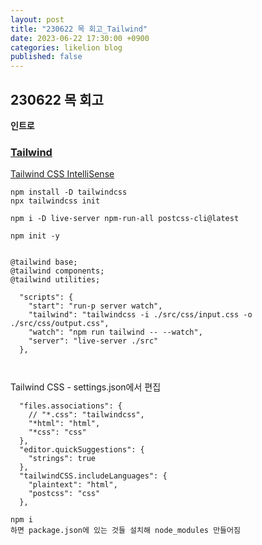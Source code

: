 ```yaml
---
layout: post
title: "230622 목 회고_Tailwind"
date: 2023-06-22 17:30:00 +0900
categories: likelion blog
published: false
---
```


## 230622 목 회고

**인트로**  

### [Tailwind][Tailwind]
[tailwind]: https://tailwindcss.com/

[Tailwind CSS IntelliSense][tailwind]

[tailwind]: https://marketplace.visualstudio.com/items?itemName=bradlc.vscode-tailwindcss

```
npm install -D tailwindcss
npx tailwindcss init

npm i -D live-server npm-run-all postcss-cli@latest

npm init -y


@tailwind base;
@tailwind components;
@tailwind utilities;

  "scripts": {
    "start": "run-p server watch",
    "tailwind": "tailwindcss -i ./src/css/input.css -o ./src/css/output.css",
    "watch": "npm run tailwind -- --watch",
    "server": "live-server ./src"
  },

  
```
Tailwind CSS - settings.json에서 편집
```
  "files.associations": {
    // "*.css": "tailwindcss",
    "*html": "html",
    "*css": "css"
  },
  "editor.quickSuggestions": {
    "strings": true
  },
  "tailwindCSS.includeLanguages": {
    "plaintext": "html",
    "postcss": "css"
  },
```


```
npm i 
하면 package.json에 있는 것들 설치해 node_modules 만들어짐
```